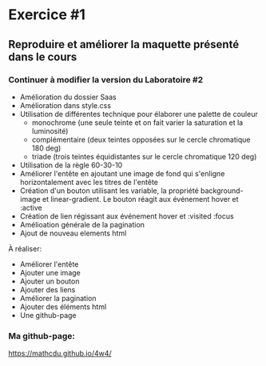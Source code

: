 # Exercice #1

## Reproduire et améliorer la maquette présenté dans le cours

### Continuer à modifier la version du Laboratoire #2

- Amélioration du dossier Saas
- Amélioration dans style.css
- Utilisation de différentes technique pour élaborer une palette de couleur
  - monochrome (une seule teinte et on fait varier la saturation et la luminosité)
  - complémentaire (deux teintes opposées sur le cercle chromatique 180 deg)
  - triade (trois teintes équidistantes sur le cercle chromatique 120 deg)
- Utilisation de la règle 60-30-10
- Améliorer l'entête en ajoutant une image de fond qui s'enligne horizontalement
  avec les titres de l'entête
- Création d'un bouton utilisant les variable, la propriété background-image et
  linear-gradient. Le bouton réagit aux événement hover et :active
- Création de lien régissant aux événement hover et :visited :focus
- Amélioation générale de la pagination
- Ajout de nouveau elements html

À réaliser:

- Améliorer l'entête
- Ajouter une image
- Ajouter un bouton
- Ajouter des liens
- Améliorer la pagination
- Ajouter des éléments html
- Une github-page

### Ma github-page:

https://mathcdu.github.io/4w4/
